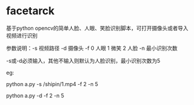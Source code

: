 # facetarck
基于python opencv的简单人脸、人眼、笑脸识别脚本，可打开摄像头或者导入视频进行识别

参数说明：-s 视频路径 -d 摄像头 -f 0 人眼 1 微笑 2 人脸 -n 最小识别次数

-s或-d必须输入，其他不输入则默认为人脸识别，最小识别次数为5

eg: 

python a.py -s /shipin/1.mp4 -f 2 -n 5

python a.py -d -f 2 -n 5
